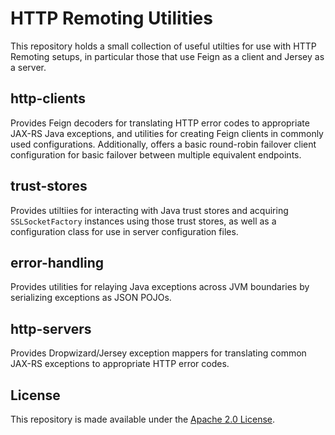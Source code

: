 HTTP Remoting Utilities
=======================
This repository holds a small collection of useful utilties for use with HTTP Remoting setups,
in particular those that use Feign as a client and Jersey as a server.

http-clients
--------------
Provides Feign decoders for translating HTTP error codes to appropriate JAX-RS Java exceptions,
and utilities for creating Feign clients in commonly used configurations. Additionally,
offers a basic round-robin failover client configuration for basic failover between multiple
equivalent endpoints.

trust-stores
------------
Provides utiltiies for interacting with Java trust stores and acquiring `SSLSocketFactory`
instances using those trust stores, as well as a configuration class for use in server
configuration files.

error-handling
--------------
Provides utilities for relaying Java exceptions across JVM boundaries by serializing exceptions
as JSON POJOs.

http-servers
------------
Provides Dropwizard/Jersey exception mappers for translating common JAX-RS exceptions to
appropriate HTTP error codes.

License
-------
This repository is made available under the [Apache 2.0 License](http://www.apache.org/licenses/LICENSE-2.0).
